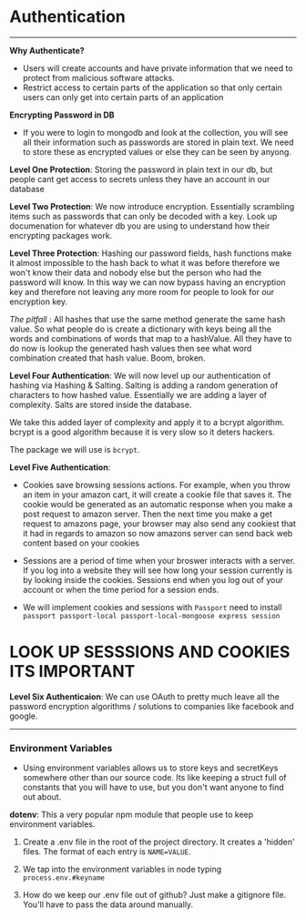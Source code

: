 # Authentication 
--- 
**Why Authenticate?**
* Users will create accounts and have private information that we need to protect from malicious software attacks. 
* Restrict access to certain parts of the application so that only certain users can only get into certain parts of an application 


**Encrypting Password in DB**
* If you were to login to mongodb and look at the collection, you will see all their information such as passwords are stored in plain text. We need to store these as encrypted values or else they can be seen by anyong. 


**Level One Protection**: Storing the password in plain text in our db, but people cant get access to secrets unless they have an account in our database

**Level Two Protection**: We now introduce encryption. Essentially scrambling items such as passwords that can only be decoded with a key. Look up documenation for whatever db you are using to understand how their encrypting packages work. 


**Level Three Protection**: Hashing our password fields, hash functions make it almost impossible to the hash back to what it was before therefore we won't know their data and nobody else but the person who had the password will know. In this way we can now bypass having an encryption key and therefore not leaving any more room for people to look for our encryption key.  

<em> The pitfall </em>: All hashes that use the same method generate the same hash value. So what people do is create a dictionary with keys being all the words and combinations of words that map to a hashValue. All they have to do now is lookup the generated hash values then see what word combination created that hash value. Boom, broken. 


**Level Four Authentication**: We will now level up our authentication of hashing via Hashing & Salting. Salting is adding a random generation of characters to how hashed value. Essentially we are adding a layer of complexity. Salts are stored inside the database. 

We take this added layer of complexity and apply it to a bcrypt algorithm. bcrypt is a good algorithm because it is very slow so it deters hackers. 

The package we will use is ```bcrypt```. 


**Level Five Authentication**: 
* Cookies save browsing sessions actions. For example, when you throw an item in your amazon cart, it will create a cookie file that saves it. The cookie would be generated as an automatic response when you make a post request to amazon server. Then the next time you make a get request to amazons page, your browser may also send any cookiest that it had in regards to amazon so now amazons server can send back web content based on your cookies


* Sessions are a period of time when your broswer interacts with a server. If you log into a website they will see how long your session currently is by looking inside the cookies. Sessions end when you log out of your account or when the time period for a session ends. 


* We will implement cookies and sessions with ```Passport``` need to install ```passport passport-local passport-local-mongoose express session```


# LOOK UP SESSSIONS AND COOKIES ITS IMPORTANT 


**Level Six Authenticaion**: We can use OAuth to pretty much leave all the password encryption algorithms / solutions to companies like facebook and google. 


---
### Environment Variables
* Using environment variables allows us to store keys and secretKeys somewhere other than our source code. Its like keeping a struct full of constants that you will have to use, but you don't want anyone to find out about. 

**dotenv**: This a very popular npm module that people use to keep environment variables. 

1. Create a .env file in the root of the project directory. It creates a 'hidden' files. The format of each entry is ```NAME=VALUE```. 

2. We tap into the environment variables in node typing ```process.env.#keyname```

3. How do we keep our .env file out of github? Just make a gitignore file. You'll have to pass the data around manually.